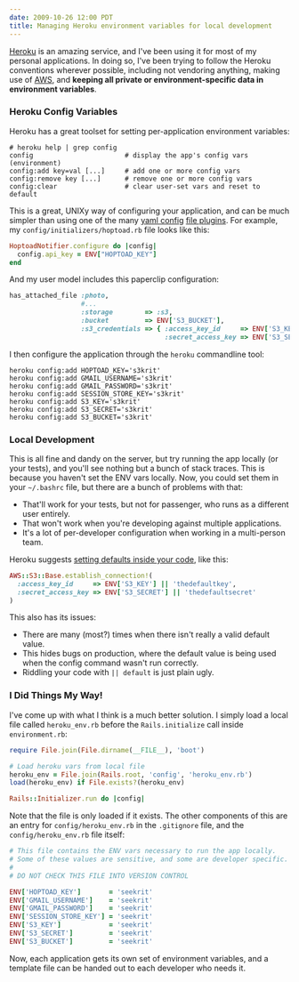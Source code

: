 ```yaml
---
date: 2009-10-26 12:00 PDT
title: Managing Heroku environment variables for local development
---
```


[Heroku](http://heroku.com) is an amazing service, and I've been using it for most of my personal applications.  In doing so, I've been trying to follow the Heroku conventions wherever possible, including not vendoring anything, making use of [AWS](http://aws.amazon.com/), and **keeping all private or environment-specific data in environment variables**.

### Heroku Config Variables

Heroku has a great toolset for setting per-application environment variables:

~~~
# heroku help | grep config
config                       # display the app's config vars (environment)
config:add key=val [...]     # add one or more config vars
config:remove key [...]      # remove one or more config vars
config:clear                 # clear user-set vars and reset to default
~~~

This is a great, UNIXy way of configuring your application, and can be much simpler than using one of the many [yaml config](http://github.com/lukeredpath/simpleconfig/) [file plugins](http://github.com/binarylogic/settingslogic/).  For example, my `config/initializers/hoptoad.rb` file looks like this:

~~~ ruby
HoptoadNotifier.configure do |config|
  config.api_key = ENV["HOPTOAD_KEY"]
end
~~~

And my user model includes this paperclip configuration:

~~~ ruby
has_attached_file :photo, 
                  #...
                  :storage        => :s3, 
                  :bucket         => ENV['S3_BUCKET'],
                  :s3_credentials => { :access_key_id     => ENV['S3_KEY'], 
                                       :secret_access_key => ENV['S3_SECRET'] }
~~~

I then configure the application through the `heroku` commandline tool:

~~~
heroku config:add HOPTOAD_KEY='s3krit'
heroku config:add GMAIL_USERNAME='s3krit'
heroku config:add GMAIL_PASSWORD='s3krit'
heroku config:add SESSION_STORE_KEY='s3krit'
heroku config:add S3_KEY='s3krit'
heroku config:add S3_SECRET='s3krit'
heroku config:add S3_BUCKET='s3krit'
~~~

### Local Development

This is all fine and dandy on the server, but try running the app locally (or your tests), and you'll see nothing but a bunch of stack traces.  This is because you haven't set the ENV vars locally.  Now, you could set them in your `~/.bashrc` file, but there are a bunch of problems with that:

- That'll work for your tests, but not for passenger, who runs as a different user entirely.
- That won't work when you're developing against multiple applications. 
- It's a lot of per-developer configuration when working in a multi-person team.

Heroku suggests [setting defaults inside your code](http://docs.heroku.com/config-vars), like this:

~~~ ruby
AWS::S3::Base.establish_connection!(
  :access_key_id     => ENV['S3_KEY'] || 'thedefaultkey',
  :secret_access_key => ENV['S3_SECRET'] || 'thedefaultsecret'
)
~~~

This also has its issues:

- There are many (most?) times when there isn't really a valid default value.  
- This hides bugs on production, where the default value is being used when the config command wasn't run correctly.
- Riddling your code with `|| default` is just plain ugly.

### I Did Things My Way!

I've come up with what I think is a much better solution.  I simply load a local file called `heroku_env.rb` before the `Rails.initialize` call inside `environment.rb`:

~~~ ruby
require File.join(File.dirname(__FILE__), 'boot')

# Load heroku vars from local file
heroku_env = File.join(Rails.root, 'config', 'heroku_env.rb')
load(heroku_env) if File.exists?(heroku_env)

Rails::Initializer.run do |config|
~~~

Note that the file is only loaded if it exists.  The other components of this are an entry for `config/heroku_env.rb` in the `.gitignore` file, and the `config/heroku_env.rb` file itself:

~~~ ruby
# This file contains the ENV vars necessary to run the app locally.  
# Some of these values are sensitive, and some are developer specific.
#
# DO NOT CHECK THIS FILE INTO VERSION CONTROL

ENV['HOPTOAD_KEY']       = 'seekrit'
ENV['GMAIL_USERNAME']    = 'seekrit'
ENV['GMAIL_PASSWORD']    = 'seekrit'
ENV['SESSION_STORE_KEY'] = 'seekrit'
ENV['S3_KEY']            = 'seekrit'
ENV['S3_SECRET']         = 'seekrit'
ENV['S3_BUCKET']         = 'seekrit'
~~~

Now, each application gets its own set of environment variables, and a template file can be handed out to each developer who needs it.
